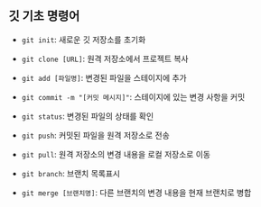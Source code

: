 ## 깃 기초 명령어


- `git init`: 새로운 깃 저장소를 초기화

- `git clone [URL]`: 원격 저장소에서 프로젝트 복사

- `git add [파일명]`: 변경된 파일을 스테이지에 추가

- `git commit -m "[커밋 메시지]"`: 스테이지에 있는 변경 사항을 커밋

- `git status`: 변경된 파일의 상태를 확인

- `git push`: 커밋된 파일을 원격 저장소로 전송

- `git pull`: 원격 저장소의 변경 내용을 로컬 저장소로 이동

- `git branch`: 브랜치 목록표시

- `git merge [브랜치명]`: 다른 브랜치의 변경 내용을 현재 브랜치로 병합
